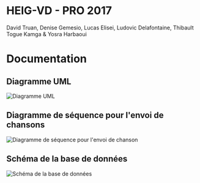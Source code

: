 # HEIG-VD - PRO 2017

David Truan, Denise Gemesio, Lucas Elisei, Ludovic Delafontaine, Thibault Togue Kamga & Yosra Harbaoui

# Documentation

## Diagramme UML
![Diagramme UML](http://www.plantuml.com/plantuml/proxy?src=https://raw.githubusercontent.com/heig-vd-pro2017/projet/master/UML.puml)

## Diagramme de séquence pour l'envoi de chansons
![Diagramme de séquence pour l'envoi de chanson](http://www.plantuml.com/plantuml/proxy?src=https://raw.githubusercontent.com/heig-vd-pro2017/projet/master/Sequence.puml)

## Schéma de la base de données
![Schéma de la base de données](http://www.plantuml.com/plantuml/proxy?src=https://raw.githubusercontent.com/heig-vd-pro2017/projet/master/DATABASE.puml)
